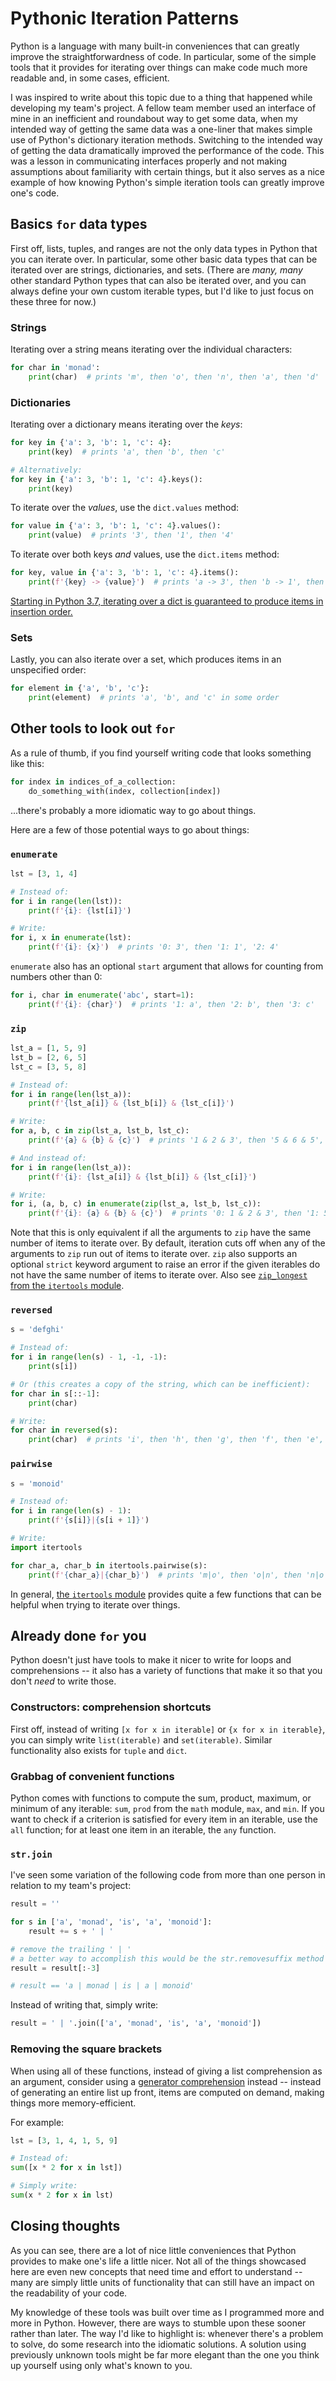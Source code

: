 # Pythonic Iteration Patterns

Python is a language with many built-in conveniences that can greatly improve the straightforwardness of code.
In particular, some of the simple tools that it provides for iterating over things
can make code much more readable and, in some cases, efficient.

I was inspired to write about this topic due to a thing that happened while developing my team's project.
A fellow team member used an interface of mine in an inefficient and roundabout way to get some data,
when my intended way of getting the same data was a one-liner
that makes simple use of Python's dictionary iteration methods.
Switching to the intended way of getting the data dramatically improved the performance of the code.
This was a lesson in communicating interfaces properly and not making assumptions about familiarity with certain things,
but it also serves as a nice example of how knowing Python's simple iteration tools can greatly improve one's code.



## Basics `for` data types

First off, lists, tuples, and ranges are not the only data types in Python that you can iterate over.
In particular, some other basic data types that can be iterated over are strings, dictionaries, and sets.
(There are _many, many_ other standard Python types that can also be iterated over,
and you can always define your own custom iterable types, but I'd like to just focus on these three for now.)


### Strings

Iterating over a string means iterating over the individual characters:
```python
for char in 'monad':
    print(char)  # prints 'm', then 'o', then 'n', then 'a', then 'd'
```


### Dictionaries

Iterating over a dictionary means iterating over the _keys_:
```python
for key in {'a': 3, 'b': 1, 'c': 4}:
    print(key)  # prints 'a', then 'b', then 'c'

# Alternatively:
for key in {'a': 3, 'b': 1, 'c': 4}.keys():
    print(key)
```
To iterate over the _values_, use the `dict.values` method:
```python
for value in {'a': 3, 'b': 1, 'c': 4}.values():
    print(value)  # prints '3', then '1', then '4'
```
To iterate over both keys _and_ values, use the `dict.items` method:
```python
for key, value in {'a': 3, 'b': 1, 'c': 4}.items():
    print(f'{key} -> {value}')  # prints 'a -> 3', then 'b -> 1', then 'c -> 4'
```
[Starting in Python 3.7, iterating over a dict is guaranteed to produce items in insertion order.](
https://stackoverflow.com/questions/39980323/are-dictionaries-ordered-in-python-3-6)


### Sets

Lastly, you can also iterate over a set, which produces items in an unspecified order:
```python
for element in {'a', 'b', 'c'}:
    print(element)  # prints 'a', 'b', and 'c' in some order
```



## Other tools to look out `for`

As a rule of thumb, if you find yourself writing code that looks something like this:
```python
for index in indices_of_a_collection:
    do_something_with(index, collection[index])
```
...there's probably a more idiomatic way to go about things.

Here are a few of those potential ways to go about things:


### `enumerate`
```python
lst = [3, 1, 4]

# Instead of:
for i in range(len(lst)):
    print(f'{i}: {lst[i]}')

# Write:
for i, x in enumerate(lst):
    print(f'{i}: {x}')  # prints '0: 3', then '1: 1', '2: 4'
```
`enumerate` also has an optional `start` argument that allows for counting from numbers other than 0:
```python
for i, char in enumerate('abc', start=1):
    print(f'{i}: {char}')  # prints '1: a', then '2: b', then '3: c'
```


### `zip`
```python
lst_a = [1, 5, 9]
lst_b = [2, 6, 5]
lst_c = [3, 5, 8]

# Instead of:
for i in range(len(lst_a)):
    print(f'{lst_a[i]} & {lst_b[i]} & {lst_c[i]}')

# Write:
for a, b, c in zip(lst_a, lst_b, lst_c):
    print(f'{a} & {b} & {c}')  # prints '1 & 2 & 3', then '5 & 6 & 5', then '9 & 5 & 8'

# And instead of:
for i in range(len(lst_a)):
    print(f'{i}: {lst_a[i]} & {lst_b[i]} & {lst_c[i]}')

# Write:
for i, (a, b, c) in enumerate(zip(lst_a, lst_b, lst_c)):
    print(f'{i}: {a} & {b} & {c}')  # prints '0: 1 & 2 & 3', then '1: 5 & 6 & 5', then '2: 9 & 5 & 8'
```
Note that this is only equivalent if all the arguments to `zip` have the same number of items to iterate over.
By default, iteration cuts off when any of the arguments to `zip` run out of items to iterate over.
`zip` also supports an optional `strict` keyword argument to raise an error
if the given iterables do not have the same number of items to iterate over.
Also see [`zip_longest` from the `itertools` module](
https://docs.python.org/3/library/itertools.html#itertools.zip_longest).


### `reversed`
```python
s = 'defghi'

# Instead of:
for i in range(len(s) - 1, -1, -1):
    print(s[i])

# Or (this creates a copy of the string, which can be inefficient):
for char in s[::-1]:
    print(char)

# Write:
for char in reversed(s):
    print(char)  # prints 'i', then 'h', then 'g', then 'f', then 'e', then 'd'
```


### `pairwise`
```python
s = 'monoid'

# Instead of:
for i in range(len(s) - 1):
    print(f'{s[i]}|{s[i + 1]}')

# Write:
import itertools

for char_a, char_b in itertools.pairwise(s):
    print(f'{char_a}|{char_b}')  # prints 'm|o', then 'o|n', then 'n|o', then 'o|i', then 'i|d'
```
In general, [the `itertools` module](https://docs.python.org/3/library/itertools.html)
provides quite a few functions that can be helpful when trying to iterate over things.



## Already done `for` you

Python doesn't just have tools to make it nicer to write for loops and comprehensions --
it also has a variety of functions that make it so that you don't _need_ to write those.


### Constructors: comprehension shortcuts

First off, instead of writing `[x for x in iterable]` or `{x for x in iterable}`,
you can simply write `list(iterable)` and `set(iterable)`. Similar functionality also exists for `tuple` and `dict`.


### Grabbag of convenient functions

Python comes with functions to compute the sum, product, maximum, or minimum of any iterable:
`sum`, `prod` from the `math` module, `max`, and `min`.
If you want to check if a criterion is satisfied for every item in an iterable, use the `all` function;
for at least one item in an iterable, the `any` function.


### `str.join`

I've seen some variation of the following code from more than one person in relation to my team's project:
```python
result = ''

for s in ['a', 'monad', 'is', 'a', 'monoid']:
    result += s + ' | '

# remove the trailing ' | '
# a better way to accomplish this would be the str.removesuffix method
result = result[:-3]

# result == 'a | monad | is | a | monoid'
```
Instead of writing that, simply write:
```python
result = ' | '.join(['a', 'monad', 'is', 'a', 'monoid'])
```


### Removing the square brackets

When using all of these functions, instead of giving a list comprehension as an argument, consider using a
[generator comprehension](https://stackoverflow.com/questions/364802/how-does-a-generator-comprehension-works)
instead -- instead of generating an entire list up front,
items are computed on demand, making things more memory-efficient.

For example:
```python
lst = [3, 1, 4, 1, 5, 9]

# Instead of:
sum([x * 2 for x in lst])

# Simply write:
sum(x * 2 for x in lst)
```



## Closing thoughts

As you can see, there are a lot of nice little conveniences that Python provides to make one's life a little nicer.
Not all of the things showcased here are even new concepts that need time and effort to understand --
many are simply little units of functionality that can still have an impact on the readability of your code.

My knowledge of these tools was built over time as I programmed more and more in Python.
However, there are ways to stumble upon these sooner rather than later.
The way I'd like to highlight is: whenever there's a problem to solve, do some research into the idiomatic solutions.
A solution using previously unknown tools might be far more elegant
than the one you think up yourself using only what's known to you.

